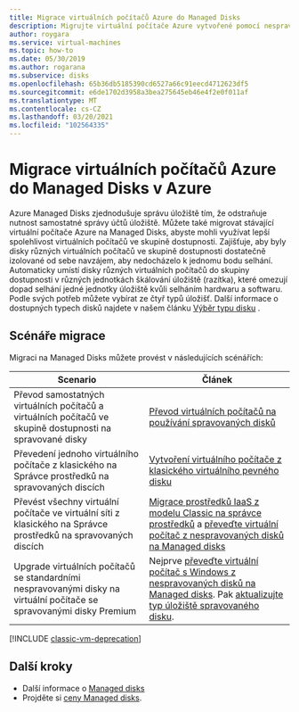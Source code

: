 ```yaml
---
title: Migrace virtuálních počítačů Azure do Managed Disks
description: Migrujte virtuální počítače Azure vytvořené pomocí nespravovaných disků v účtech úložiště, abyste mohli Managed Disks použít.
author: roygara
ms.service: virtual-machines
ms.topic: how-to
ms.date: 05/30/2019
ms.author: rogarana
ms.subservice: disks
ms.openlocfilehash: 65b36db5185390cd6527a66c91eecd4712623df5
ms.sourcegitcommit: e6de1702d3958a3bea275645eb46e4f2e0f011af
ms.translationtype: MT
ms.contentlocale: cs-CZ
ms.lasthandoff: 03/20/2021
ms.locfileid: "102564335"
---
```

# <a name="migrate-azure-vms-to-managed-disks-in-azure"></a>Migrace virtuálních počítačů Azure do Managed Disks v Azure

Azure Managed Disks zjednodušuje správu úložiště tím, že odstraňuje nutnost samostatné správy účtů úložiště.  Můžete také migrovat stávající virtuální počítače Azure na Managed Disks, abyste mohli využívat lepší spolehlivost virtuálních počítačů ve skupině dostupnosti. Zajišťuje, aby byly disky různých virtuálních počítačů ve skupině dostupnosti dostatečně izolované od sebe navzájem, aby nedocházelo k jednomu bodu selhání. Automaticky umístí disky různých virtuálních počítačů do skupiny dostupnosti v různých jednotkách škálování úložiště (razítka), které omezují dopad selhání jedné jednotky úložiště kvůli selháním hardwaru a softwaru.
Podle svých potřeb můžete vybírat ze čtyř typů úložišť. Další informace o dostupných typech disků najdete v našem článku [Výběr typu disku](../disks-types.md) .

## <a name="migration-scenarios"></a>Scénáře migrace

Migraci na Managed Disks můžete provést v následujících scénářích:

|Scenario  |Článek  |
|---------|---------|
|Převod samostatných virtuálních počítačů a virtuálních počítačů ve skupině dostupnosti na spravované disky     |[Převod virtuálních počítačů na používání spravovaných disků](convert-unmanaged-to-managed-disks.md)         |
|Převedení jednoho virtuálního počítače z klasického na Správce prostředků na spravovaných discích     |[Vytvoření virtuálního počítače z klasického virtuálního pevného disku](create-vm-specialized-portal.md)         |
|Převést všechny virtuální počítače ve virtuální síti z klasického na Správce prostředků na spravovaných discích     |[Migrace prostředků IaaS z modelu Classic na správce prostředků](../migration-classic-resource-manager-ps.md) a [převeďte virtuální počítač z nespravovaných disků na Managed disks](convert-unmanaged-to-managed-disks.md)         |
|Upgrade virtuálních počítačů se standardními nespravovanými disky na virtuální počítače se spravovanými disky Premium     | Nejprve [převeďte virtuální počítač s Windows z nespravovaných disků na Managed disks](convert-unmanaged-to-managed-disks.md). Pak [aktualizujte typ úložiště spravovaného disku](convert-disk-storage.md).         |

[!INCLUDE [classic-vm-deprecation](../../../includes/classic-vm-deprecation.md)]

## <a name="next-steps"></a>Další kroky

- Další informace o [Managed disks](../managed-disks-overview.md)
- Projděte si [ceny Managed disks](https://azure.microsoft.com/pricing/details/managed-disks/).